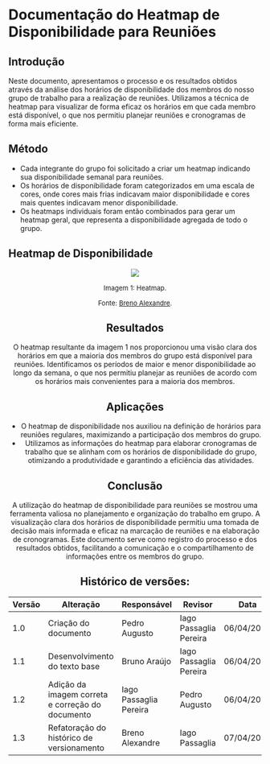 # Documentação do Heatmap de Disponibilidade para Reuniões

## Introdução
Neste documento, apresentamos o processo e os resultados obtidos através da análise dos horários de disponibilidade dos membros do nosso grupo de trabalho para a realização de reuniões. Utilizamos a técnica de heatmap para visualizar de forma eficaz os horários em que cada membro está disponível, o que nos permitiu planejar reuniões e cronogramas de forma mais eficiente.

## Método
- Cada integrante do grupo foi solicitado a criar um heatmap indicando sua disponibilidade semanal para reuniões.
- Os horários de disponibilidade foram categorizados em uma escala de cores, onde cores mais frias indicavam maior disponibilidade e cores mais quentes indicavam menor disponibilidade.
- Os heatmaps individuais foram então combinados para gerar um heatmap geral, que representa a disponibilidade agregada de todo o grupo.

## Heatmap de Disponibilidade

<center>
<img src="https://github.com/Interacao-Humano-Computador/2024.1-SIGAA/blob/main/assets/heatmpappppp.png?raw=true" style="width:auto"/>

<font size="2"><p style="text-align: center">Imagem 1: Heatmap.</p></font>
  <font size="2"><p style="text-align: center">Fonte: [Breno Alexandre](https://github.com/brenoalexandre0).</p></font>
<center>


## Resultados
O heatmap resultante da imagem 1 nos proporcionou uma visão clara dos horários em que a maioria dos membros do grupo está disponível para reuniões. Identificamos os períodos de maior e menor disponibilidade ao longo da semana, o que nos permitiu planejar as reuniões de acordo com os horários mais convenientes para a maioria dos membros.

## Aplicações
- O heatmap de disponibilidade nos auxiliou na definição de horários para reuniões regulares, maximizando a participação dos membros do grupo.
- Utilizamos as informações do heatmap para elaborar cronogramas de trabalho que se alinham com os horários de disponibilidade do grupo, otimizando a produtividade e garantindo a eficiência das atividades.

## Conclusão
A utilização do heatmap de disponibilidade para reuniões se mostrou uma ferramenta valiosa no planejamento e organização do trabalho em grupo. A visualização clara dos horários de disponibilidade permitiu uma tomada de decisão mais informada e eficaz na marcação de reuniões e na elaboração de cronogramas. Este documento serve como registro do processo e dos resultados obtidos, facilitando a comunicação e o compartilhamento de informações entre os membros do grupo.

 ## Histórico de versões:
 
| Versão | Alteração                                        | Responsável            | Revisor                | Data       |
| ------ | ------------------------------------------------ | ---------------------- | ---------------------- | ---------- |
| 1.0    | Criação do documento                             | Pedro Augusto          | Iago Passaglia Pereira | 06/04/2024 |
| 1.1    | Desenvolvimento do texto base                    | Bruno Araújo           | Iago Passaglia Pereira | 06/04/2024 |
| 1.2    | Adição da imagem correta e correção do documento | Iago Passaglia Pereira | Pedro Augusto          | 06/04/2024 |
| 1.3    | Refatoração do histórico de versionamento        | Breno Alexandre        |  Iago Passaglia  | 07/04/2024 |
